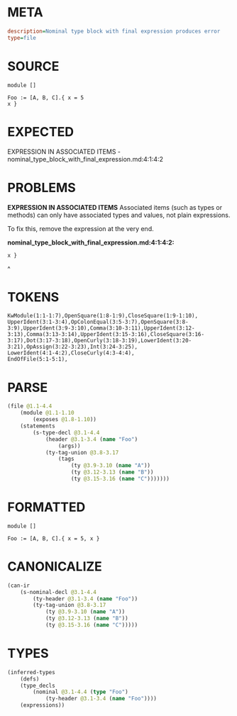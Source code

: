 # META
~~~ini
description=Nominal type block with final expression produces error
type=file
~~~
# SOURCE
~~~roc
module []

Foo := [A, B, C].{ x = 5
x }
~~~
# EXPECTED
EXPRESSION IN ASSOCIATED ITEMS - nominal_type_block_with_final_expression.md:4:1:4:2
# PROBLEMS
**EXPRESSION IN ASSOCIATED ITEMS**
Associated items (such as types or methods) can only have associated types and values, not plain expressions.

To fix this, remove the expression at the very end.

**nominal_type_block_with_final_expression.md:4:1:4:2:**
```roc
x }
```
^


# TOKENS
~~~zig
KwModule(1:1-1:7),OpenSquare(1:8-1:9),CloseSquare(1:9-1:10),
UpperIdent(3:1-3:4),OpColonEqual(3:5-3:7),OpenSquare(3:8-3:9),UpperIdent(3:9-3:10),Comma(3:10-3:11),UpperIdent(3:12-3:13),Comma(3:13-3:14),UpperIdent(3:15-3:16),CloseSquare(3:16-3:17),Dot(3:17-3:18),OpenCurly(3:18-3:19),LowerIdent(3:20-3:21),OpAssign(3:22-3:23),Int(3:24-3:25),
LowerIdent(4:1-4:2),CloseCurly(4:3-4:4),
EndOfFile(5:1-5:1),
~~~
# PARSE
~~~clojure
(file @1.1-4.4
	(module @1.1-1.10
		(exposes @1.8-1.10))
	(statements
		(s-type-decl @3.1-4.4
			(header @3.1-3.4 (name "Foo")
				(args))
			(ty-tag-union @3.8-3.17
				(tags
					(ty @3.9-3.10 (name "A"))
					(ty @3.12-3.13 (name "B"))
					(ty @3.15-3.16 (name "C")))))))
~~~
# FORMATTED
~~~roc
module []

Foo := [A, B, C].{ x = 5, x }
~~~
# CANONICALIZE
~~~clojure
(can-ir
	(s-nominal-decl @3.1-4.4
		(ty-header @3.1-3.4 (name "Foo"))
		(ty-tag-union @3.8-3.17
			(ty @3.9-3.10 (name "A"))
			(ty @3.12-3.13 (name "B"))
			(ty @3.15-3.16 (name "C")))))
~~~
# TYPES
~~~clojure
(inferred-types
	(defs)
	(type_decls
		(nominal @3.1-4.4 (type "Foo")
			(ty-header @3.1-3.4 (name "Foo"))))
	(expressions))
~~~
